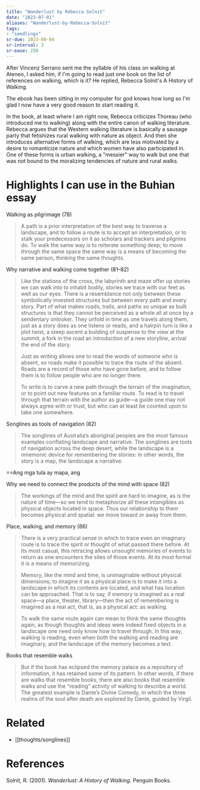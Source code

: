 ```yaml
---
title: "Wanderlust by Rebecca Solnit"
date: "2023-07-01"
aliases: "Wanderlust-by-Rebecca-Solnit"
tags:
- "seedlings"
sr-due: 2023-08-04
sr-interval: 3
sr-ease: 250
---
```

After Vincenz Serrano sent me the syllable of his class on walking at Ateneo, I asked him, if I'm going to read just one book on the list of references on walking, which is it? He replied, Rebecca Solnit's A History of Walking.

The ebook has been sitting in my computer for god knows how long so I'm glad I now have a very good reason to start reading it.

In the book, at least where I am right now, Rebecca criticizes Thoreau (who introduced me to walking) along with the entire canon of walking literature. Rebecca argues that the Western walking literature is basically a sausage party that fetishizes rural walking with nature as object. And then she introduces alternative forms of walking, which are less motivated by a desire to romanticize nature and which women have also participated in. One of these forms is urban walking, a "messier" way to walk but one that was not bound to the moralizing tendencies of nature and rural walks.

# Highlights I can use in the Buhian essay

Walking as pilgrimage (78)
>A path is a prior interpretation of the best way to traverse a landscape, and to follow a route is to accept an interpretation, or to stalk your predecessors on it as scholars and trackers and pilgrims do. To walk the same way is to reiterate something deep; to move through the same space the same way is a means of becoming the same person, thinking the same thoughts.

Why narrative and walking come together (81–82)
>Like the stations of the cross, the labyrinth and maze offer up stories we can walk into to inhabit bodily, stories we trace with our feet as well as our eyes. There is a resemblance not only between these symbolically invested structures but between every path and every story. Part of what makes roads, trails, and paths so unique as built structures is that they cannot be perceived as a whole all at once by a sendentary onlooker. They unfold in time as one travels along them, just as a story does as one listens or reads, and a hairpin turn is like a plot twist, a steep ascent a building of suspense to the view at the summit, a fork in the road an introduction of a new storyline, arrival the end of the story.
>
>Just as writing allows one to read the words of someone who is absent, so roads make it possible to trace the route of the absent. Roads are a record of those who have gone before, and to follow them is to follow people who are no longer there.
>
>To write is to carve a new path through the terrain of the imagination, or to point out new features on a familiar route. To read is to travel through that terrain with the author as guide—a guide one may not always agree with or trust, but who can at least be counted upon to take one somewhere. 

Songlines as tools of navigation (82)
>The songlines of Australia’s aboriginal peoples are the most famous examples conflating landscape and narrative. The songlines are tools of navigation across the deep desert, while the landscape is a mnemonic device for remembering the stories: in other words, the story is a map, the landscape a narrative.

==Ang mga tula ay mapa, ang

Why we need to connect the products of the mind with space (82)
>The workings of the mind and the spirit are hard to imagine, as is the nature of time—so we tend to metaphorize all these intangibles as physical objects located in space. Thus our relationship to them becomes physical and spatial: we move toward or away from them.

Place, walking, and memory (86)
>There is a very practical sense in which to trace even an imaginary route is to trace the spirit or thought of what passed there before. At its most casual, this retracing allows unsought memories of events to return as one encounters the sites of those events. At its most formal it is a means of memorizing.
>
>Memory, like the mind and time, is unimaginable without physical dimensions; to imagine it as a physical place is to make it into a landscape in which its contents are located, and what has location can be approached. That is to say, if memory is imagined as a real space—a place, theater, library—then the act of remembering is imagined as a real act, that is, as a physical act: as walking.
>
>To walk the same route again can mean to think the same thoughts again, as though thoughts and ideas were indeed fixed objects in a landscape one need only know how to travel through. In this way, walking is reading, even when both the walking and reading are imaginary, and the landscape of the memory becomes a text.

Books that resemble walks
>But if the book has eclipsed the memory palace as a repository of information, it has retained some of its pattern. In other words, if there are walks that resemble books, there are also books that resemble walks and use the “reading” activity of walking to describe a world. The greatest example is Dante’s Divine Comedy, in which the three realms of the soul after death are explored by Dante, guided by Virgil.

# Related
- [[thoughts/songlines]]

# References

Solnit, R. (2001). _Wanderlust: A History of Walking_. Penguin Books.